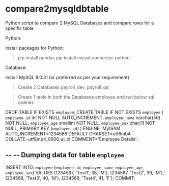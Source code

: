 # compare2mysqldbtable
Python script to compare 2 MySQL Databases and compare rows for a specific table

Python:

Install packages for Python:
> pip install pandas
> pip install mysql-connector-python

Database:

Install MySQL 8.0.31 (or preferred as per your requirement)
> Create 2 Databases
> payroll_dev, payroll_qa

> Create 1 table in both the Databases
> employee and run below sql queries

DROP TABLE IF EXISTS `employee`;
CREATE TABLE IF NOT EXISTS `employee` (
  `employee_id` int NOT NULL AUTO_INCREMENT,
  `employee_name` varchar(50) NOT NULL,
  `employee_age` smallint NOT NULL,
  `employee_sex` char(1) NOT NULL,
  PRIMARY KEY (`employee_id`)
) ENGINE=MyISAM AUTO_INCREMENT=1234568 DEFAULT CHARSET=utf8mb4 COLLATE=utf8mb4_0900_ai_ci COMMENT='Employee Details';

--
-- Dumping data for table `employee`
--

INSERT INTO `employee` (`employee_id`, `employee_name`, `employee_age`, `employee_sex`) VALUES
(1234567, 'Test1', 38, 'M'),
(234567, 'Test2', 39, 'M'),
(234568, 'Test3', 40, 'M'),
(234569, 'Test4', 41, 'F');
COMMIT;


